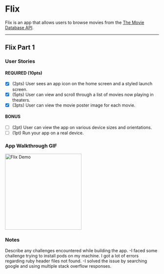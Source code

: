 # Flix

Flix is an app that allows users to browse movies from the [The Movie Database API](http://docs.themoviedb.apiary.io/#).

---

## Flix Part 1

### User Stories

#### REQUIRED (10pts)
- [x] (2pts) User sees an app icon on the home screen and a styled launch screen.
- [x] (5pts) User can view and scroll through a list of movies now playing in theaters.
- [x] (3pts) User can view the movie poster image for each movie.

#### BONUS
- [ ] (2pt) User can view the app on various device sizes and orientations.
- [ ] (1pt) Run your app on a real device.

### App Walkthrough GIF
<img src="http://g.recordit.co/QnLXnZR3bg.gif" width=250 title="Flix Demo" alt="Flix Demo"><br>

### Notes
Describe any challenges encountered while building the app.
-I faced some challenge trying to install pods on my machine. I got a lot of errors regarding ruby header files not found. 
-I solved the issue by searching google and using multiple stack overflow responses.

